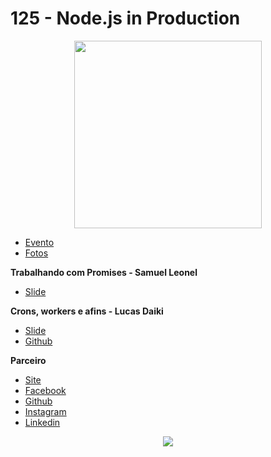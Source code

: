 
# 125 - Node.js in Production

<p align="center">
  <img width="300" height="300" src="https://raw.githubusercontent.com/nerdzao/events/master/NerdZao.png">
</p>

 - [Evento](https://www.meetup.com/Nerdzao/events/262981620/)
 - [Fotos](https://drive.google.com/drive/u/0/folders/167jd7fOUjJRXRP6Fp5qbSAQjfKuloIZl)

**Trabalhando com Promises - Samuel Leonel**

 - [Slide](https://docs.google.com/presentation/d/1wgzSrpENvXgJnyYkFBlc4w3RNDV5kGdUqCr4DwdwoBw/edit#slide=id.p)

**Crons, workers e afins - Lucas Daiki**

 - [Slide](https://docs.google.com/presentation/d/1NHWK0YN9UwRbDJkewEAWkBs01hcuSSC74yrSdQOdtmY/edit#slide=id.g5d868fc23e_0_5)
 - [Github](https://github.com/lucasdaiki/generic-cron)

**Parceiro**

 - [Site](https://beetech.global/)
 - [Facebook](https://www.facebook.com/beecambio/)
 - [Github](https://github.com/BeeTech-global)
 - [Instagram](https://www.instagram.com/beetech.global/)
 - [Linkedin](https://www.linkedin.com/company/beetech.global/)

<p align="center">
  <img src="https://media.licdn.com/dms/image/C4D0BAQEXe-6Nm_f1wQ/company-logo_200_200/0?e=2159024400&v=beta&t=W6pKMpOboIVrLGCoQp8S64b4-7ElF1hWT23ZTRytajI">
</p>
